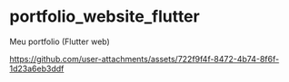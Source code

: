 # portfolio_website_flutter
 Meu portfolio (Flutter web) 


https://github.com/user-attachments/assets/722f9f4f-8472-4b74-8f6f-1d23a6eb3ddf

